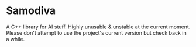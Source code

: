 # Samodiva

A C++ library for AI stuff.
Highly unusable & unstable at the current moment. Please don't attempt
to use the project's current version but check back in a while.
